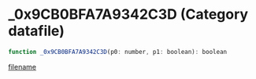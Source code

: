 # _0x9CB0BFA7A9342C3D (Category datafile)

```js
function _0x9CB0BFA7A9342C3D(p0: number, p1: boolean): boolean
```

[filename](_0x9CB0BFA7A9342C3D_m.md ':include')